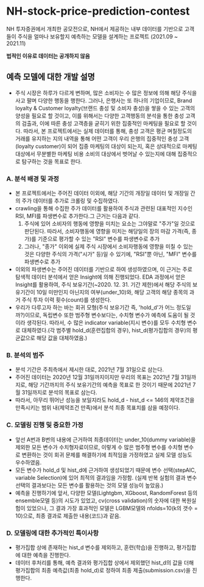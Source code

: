 # NH-stock-price-prediction-contest
NH 투자증권에서 개최한 공모전으로, NH에서 제공하는 내부 데이터를 기반으로 고객들이 주식을 얼마나 보유할지 예측하는 모델을 설계하는 프로젝트 (2021.09 ~ 2021.11)

**법적인 이유로 데이터는 공개하지 않음**

## 예측 모델에 대한 개발 설명 
 - 주식 시장은 하루가 다르게 변하며, 많은 소비자는 수 많은 정보에 의해 해당 주식을 사고 팔며 다양한 행동을 행한다. 그러나, 은행사는 또 하나의 기업이므로, Brand loyalty & Customer loyalty(브랜드 충성 및 소비자 충성)을 쌓을 수 있는 고객의 양성을 필요로 할 것이고, 이를 위해서는 다양한 고객행동의 분석을 통한 충성 고객의 검출과, 이에 따른 충성 고객층을 굳히기 위한 집중적인 마케팅을 필요로 할 것이다. 따라서, 본 프로젝트에서는 실제 데이터를 통해, 충성 고객은 평균 며칠정도의 거래를 유지하는 지의 내역을 통해 어떤 고객이 우리 은행의 집중적인 충성 고객(loyalty customer)이 되어 집중 마케팅의 대상이 되는지, 혹은 상대적으로 마케팅 대상에서 무분별한 마케팅 비용 소비의 대상에서 벗어날 수 있는지에 대해 집중적으로 탐구하는 것을 목표로 한다.
 
 ### A. 분석 배경 및 과정
 - 본 프로젝트에서는 주어진 데이터 이외에, 해당 기간의 개장일 데이터 및 개장일 간의 주가 데이터를 추가로 크롤링 및 수집하였다.
 - crawling을 통해 수집한 주가 데이터를 활용하여 주식과 관련된 대표적인 지수인 RSI, MFI를 파생변수로 추가한다.그 근거는 다음과 같다.
    1. 주식에 있어 소비자의 행동에 영향을 미치는 요소는 그야말로 "주가"일 것으로 판단된다. 따라서, 소비자행동에 영향을 미치는 해당일의 장의 마감 가격(즉, 종가)를 기준으로 평가할 수 있는 "RSI" 변수를 파생변수로 추가
    2. 그러나, "종가" 이외에 실제 주식 시장에서 소비자행동에 영향을 미칠 수 있는 것은 다양한 주식의 가격("시가" 등)일 수 있기에, "RSI"뿐 아닌, "MFI" 변수를 파생변수로 추가
- 이외의 파생변수는 주어진 데이터를 기반으로 하여 생성하였으며, 이 근거는 주로 탐색적 데이터 분석에서 얻은 Insight에 의해 진행되었다. 
EDA 과정에서 얻은 Insight를 활용하여, 주식 보유기간(~2020. 12. 31. 기간 제한)에서 해당 주식의 보유기간이 10일 미만인지 아닌지의 여부(under_10)와, 해당 고객의 해당 종목의 과거 주식 투자 이력 횟수(count)를 생성한다.
- 우리가 다루고자 하는 바는 회귀 모형(주식 보유기간 즉, 'hold_d'가 어느 정도일까?)이므로, 독립변수 또한 범주형 변수보다는, 수치형 변수가 예측에 도움이 될 것이라 생각된다. 따라서, 수 많은 indicator variable(지시 변수)를 모두 수치형 변수로 대체하였다.(각 범주별 hold_d(훈련집합의 경우), hist_d(평가집합의 경우)의 평균값으로 해당 값을 대체하였음.)

### B. 분석의 범주 
 - 분석 기간은 주최측에서 제시한 대로, 2021년 7월 31일으로 삼는다.
 - 주어진 데이터는 2020년 12월 31일까지이지만 우리의 목표는 2021년 7월 31일까지로, 해당 기간까지의 주식 보유기간의 예측을 목표로 한 것이기 때문에 2021년 7월 31일까지로 분석의 목표로 삼는다.
  - 따라서, 아무리 뛰어난 성능을 보일지라도 hold_d - hist_d <= 146의 제약조건을 만족시키는 범위 내(제약조건 만족)에서 분석 최종 목표치를 삼을 예정이다.

### C. 모델링 진행 및 중요한 가정
 - 앞선 A번과 B번의 내용에 근거하여 최종데이터는 under_10(dummy variable)을 제외한 모든 변수가 수치형자료이므로, 이렇게 수 많은 범주형 변수를 수치형 변수로 변환하는 것이 회귀 문제를 해결하기에 최적임을 가정하였고 실제 모델 성능도 우수하였음.
 - 모든 변수가 hold_d 및 hist_d에 근거하여 생성되었기 때문에 변수 선택(stepAIC, variable Selection)에 있어 최적의 결과임을 가정함. (실제 반복 실험의 결과 변수선택의 결과보다는 모든 변수를 활용하는 것의 모델 성능이 높았음.)
 - 예측을 진행하기에 앞서, 다양한 모델(Lightgbm, XGboost, RandomForest 등의 ensemble모델 등)의 시도가 있었고, cv(cross validation)의 숫자에 대한 복원실험이 있었으나, 그 결과 가장 효과적인 모델은 LGBM모델와 nfolds=10(k의 갯수 = 10)으로, 최종 결과로 제출한 내용(코드)과 같음.

### D. 모델링에 대한 추가적인 특이사항 
 - 평가집합 상에 존재하는 hist_d 변수를 제외하고, 훈련(학습)을 진행하고, 평가집합에 대한 예측을 진행한다.
 - 데이터 후처리를 통해, 예측 결과와 평가집합 상에서 제외했던 hist_d의 값을 더해 평가집합의 최종 예측값(최종 hold_d)로 정하여 최종 제출(submission.csv)을 진행한다.
 
